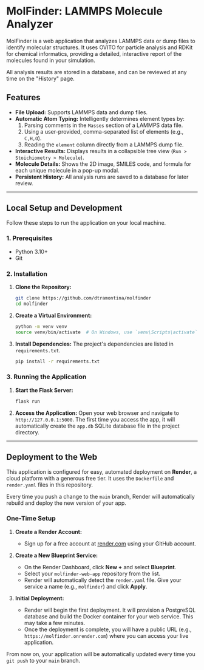 # MolFinder: LAMMPS Molecule Analyzer

MolFinder is a web application that analyzes LAMMPS data or dump files to identify molecular structures. It uses OVITO for particle analysis and RDKit for chemical informatics, providing a detailed, interactive report of the molecules found in your simulation.

All analysis results are stored in a database, and can be reviewed at any time on the "History" page.

## Features

-   **File Upload:** Supports LAMMPS data and dump files.
-   **Automatic Atom Typing:** Intelligently determines element types by:
    1.  Parsing comments in the `Masses` section of a LAMMPS data file.
    2.  Using a user-provided, comma-separated list of elements (e.g., `C,H,O`).
    3.  Reading the `element` column directly from a LAMMPS dump file.
-   **Interactive Results:** Displays results in a collapsible tree view (`Run > Stoichiometry > Molecule`).
-   **Molecule Details:** Shows the 2D image, SMILES code, and formula for each unique molecule in a pop-up modal.
-   **Persistent History:** All analysis runs are saved to a database for later review.

---

## Local Setup and Development

Follow these steps to run the application on your local machine.

### 1. Prerequisites

-   Python 3.10+
-   Git

### 2. Installation

1.  **Clone the Repository:**
    ```bash
    git clone https://github.com/dtramontina/molfinder
    cd molfinder
    ```

2.  **Create a Virtual Environment:**
    ```bash
    python -m venv venv
    source venv/bin/activate  # On Windows, use `venv\Scripts\activate`
    ```

3.  **Install Dependencies:**
    The project's dependencies are listed in `requirements.txt`.
    ```bash
    pip install -r requirements.txt
    ```

### 3. Running the Application

1.  **Start the Flask Server:**
    ```bash
    flask run
    ```

2.  **Access the Application:**
    Open your web browser and navigate to `http://127.0.0.1:5000`. The first time you access the app, it will automatically create the `app.db` SQLite database file in the project directory.

---

## Deployment to the Web

This application is configured for easy, automated deployment on **Render**, a cloud platform with a generous free tier. It uses the `Dockerfile` and `render.yaml` files in this repository.

Every time you push a change to the `main` branch, Render will automatically rebuild and deploy the new version of your app.

### One-Time Setup

1.  **Create a Render Account:**
    *   Sign up for a free account at [render.com](https://render.com/) using your GitHub account.

2.  **Create a New Blueprint Service:**
    *   On the Render Dashboard, click **New +** and select **Blueprint**.
    *   Select your `molfinder-web-app` repository from the list.
    *   Render will automatically detect the `render.yaml` file. Give your service a name (e.g., `molfinder`) and click **Apply**.

3.  **Initial Deployment:**
    *   Render will begin the first deployment. It will provision a PostgreSQL database and build the Docker container for your web service. This may take a few minutes.
    *   Once the deployment is complete, you will have a public URL (e.g., `https://molfinder.onrender.com`) where you can access your live application.

From now on, your application will be automatically updated every time you `git push` to your `main` branch.
